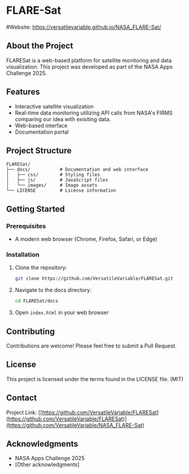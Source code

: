 # FLARE-Sat 

#Website: https://versatilevariable.github.io/NASA_FLARE-Sat/

## About the Project

FLARESat is a web-based platform for satellite monitoring and data visualization. This project was developed as part of the NASA Apps Challenge 2025.

## Features

- Interactive satellite visualization
- Real-time data monitoring utilizing API calls from NASA's FIRMS comparing our idea with exisiting data.
- Web-based interface
- Documentation portal

## Project Structure

```
FLARESat/
├── docs/           # Documentation and web interface
│   ├── css/        # Styling files
│   ├── js/         # JavaScript files
│   └── images/     # Image assets
└── LICENSE         # License information
```

## Getting Started

### Prerequisites

- A modern web browser (Chrome, Firefox, Safari, or Edge)

### Installation

1. Clone the repository:
   ```bash
   git clone https://github.com/VersatileVariable/FLARESat.git
   ```
2. Navigate to the docs directory:
   ```bash
   cd FLARESat/docs
   ```
3. Open `index.html` in your web browser


## Contributing

Contributions are welcome! Please feel free to submit a Pull Request.

## License

This project is licensed under the terms found in the LICENSE file. (MIT)

## Contact

Project Link: [[https://github.com/VersatileVariable/FLARESat](https://github.com/VersatileVariable/FLARESat)](https://github.com/VersatileVariable/NASA_FLARE-Sat)

## Acknowledgments

- NASA Apps Challenge 2025
- [Other acknowledgments]
